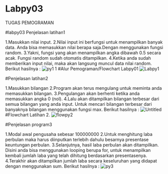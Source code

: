 # Labpy03
TUGAS PEMOGRAMAN

#labpy03 Penjelasan latihan1

1.Masukkan nilai input. 
2.Nilai input ini berfungsi untuk menampilkan banyak data. Anda bisa memasukkan nilai berapa saja.Dengan menggunakan fungsi random.
3.Yakni, fungsi yang akan menampilkan angka dibawah 0.5 secara acak. Fungsi random sudah otomatis ditampilkan.
4.Ketika anda sudah memberikan input nilai, maka akan langsung muncul data nilai random. Berikut hasilnya :
![py1 1](https://user-images.githubusercontent.com/56884391/68376711-a17ab480-017b-11ea-9540-1e620c175367.jpg)
#Alur Pemograman/Flowchart Labpy01
![Labpy1](https://user-images.githubusercontent.com/56884391/68546324-92a83200-0407-11ea-896f-85d6ee0ff463.png)






#Penjelasan latihan2

1.Masukkan bilangan
2.Program akan terus mengulang untuk meminta anda memasukkan bilangan.
3.Pengulangan akan berhenti ketika anda memasukkan angka 0 (nol).
4.Lalu akan ditampilkan bilangan terbesar dari semua bilangan yang anda input. Untuk mencari bilangan terbesar dari banyaknya bilangan menggunakan fungsi max. Berikut hasilnya :
![Untitled](https://user-images.githubusercontent.com/56884391/68536769-99449400-038a-11ea-8e53-614f1c5ceddd.png)
#Flowchart Latihan 2.
![flowpy2](https://user-images.githubusercontent.com/56884391/68537117-a9ac3d00-0391-11ea-8095-3ae3ec37e625.png)


#Penjelasan program3

1.Modal awal pengusaha sebesar 100000000
2.Untuk menghitung laba perbulan maka harus diinputkan terlebih dahulu besarnya presentase keuntungan perbulan.
3.Selanjutnya, hasil laba perbulan akan ditampilkan. Disini anda bisa menggunakan looping berupa for, untuk menampilkan kembali jumlah laba yang telah dihitung berdasarkan presentasenya.
4.Terakhir akan ditampilkan jumlah laba secara keseluruhan yang didapat dengan menggunakan sum. Berikut hasilnya :
![py3](https://user-images.githubusercontent.com/56884391/68376444-37faa600-017b-11ea-8ca3-f37285e8d4db.png)

